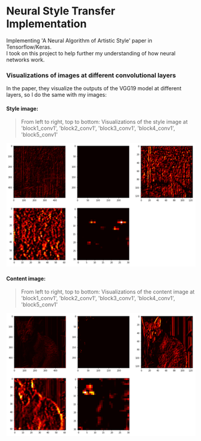 # Neural Style Transfer Implementation
Implementing 'A Neural Algorithm of Artistic Style' paper in Tensorflow/Keras.   
I took on this project to help further my understanding of how neural networks work.

### Visualizations of images at different convolutional layers
In the paper, they visualize the outputs of the VGG19 model at different layers, so I do the same with my images:  

#### Style image:
> From left to right, top to bottom: Visualizations of the style image at   
> 'block1_conv1', 'block2_conv1', 'block3_conv1', 'block4_conv1', 'block5_conv1'

<img src = "https://github.com/kathleenisrad/style-transfer-implementation/blob/main/assets/style.png">


#### Content image:
> From left to right, top to bottom: Visualizations of the content image at   
> 'block1_conv1', 'block2_conv1', 'block3_conv1', 'block4_conv1', 'block5_conv1'

<img src = "https://github.com/kathleenisrad/style-transfer-implementation/blob/main/assets/cat.png">
